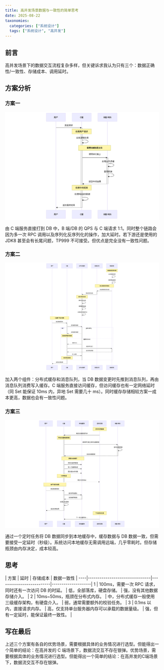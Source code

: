 ```yaml
---
title: 高并发场景数据与一致性的简单思考
date: 2025-08-22
taxonomies:
  categories: ["系统设计"]
  tags: ["系统设计", "高并发"]
---
```


## 前言

高并发场景下的数据交互流程复杂多样，但关键诉求我认为只有三个：数据正确性/一致性、存储成本、调用延时。

## 方案分析

### 方案一

![](https://raw.githubusercontent.com/L2ncE/images/main/PicGo20250822170001793.png)

由 C 端服务直接打到 DB 中，B 端/DB 的 QPS 与 C 端请求 1:1。同时整个链路会因为多一次 RPC 调用以及序列化反序列化的操作，加大延时。若下游还是使用的 JDK8 甚至会有长尾问题，TP999 不可接受。但优点是完全没有一致性问题。

### 方案二

![](https://raw.githubusercontent.com/L2ncE/images/main/PicGo20250822171812983.png)

加入两个组件：分布式缓存和消息队列，当 DB 数据变更时先推到消息队列，再由消息队列消费写入缓存。C 端服务直接访问缓存，但访问缓存也有一定网络延时（同 Set 能保证 10ms 内，异地 Set 需要几十 ms）。同时缓存存储相较方案一成本更高，数据也会有一致性问题。

### 方案三

![](https://raw.githubusercontent.com/L2ncE/images/main/PicGo20250822172211351.png)

通过一个定时任务将 DB 数据同步到本地缓存中，缓存数据与 DB 数据一致，但需要接受一定延时（秒级）。系统访问本地缓存无需调用远端，几乎零耗时。但存储瓶颈由内存决定，成本较高。

## 思考

| 方案 | 延时                             | 存储成本                     | 数据一致性              |
----|--------------------------------|--------------------------|--------------------| 1  | 100ms，需要一次 RPC 请求，同时还有一次访问 DB 的时延。 | 低，全部落库，硬盘存储。             | 强，没有其他数据存储介入。      |
2  | 10ms~50ms，瓶颈在分布式内存。            | 中，分布式缓存一般使用三级缓存架构，有硬盘介入。 | 弱，通常需要额外的校验任务。     |
3  | 0.1ms 以内，直接请求内存。                | 高，仅支持单台服务器内存可以承载的数据量级。   | 强，但有一定延时，能保证最终一致性。 |

## 写在最后

上述三个方案有各自的优势场景，需要根据具体的业务情况进行选型。但能得出一个简单的结论：在高并发的 C 端场景下，数据流交互不存在银弹。优势场景，需要根据具体的业务情况进行选型。但能得出一个简单的结论：在高并发的C端场景下，数据流交互不存在银弹。